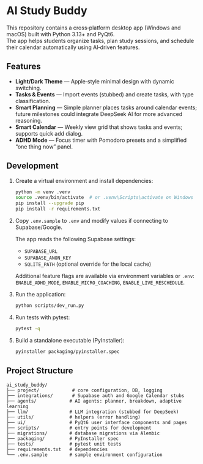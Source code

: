 # AI Study Buddy

This repository contains a cross‑platform desktop app (Windows and macOS) built with Python 3.13+ and PyQt6.  
The app helps students organize tasks, plan study sessions, and schedule their calendar automatically using AI‑driven features.  

## Features

- **Light/Dark Theme** — Apple‑style minimal design with dynamic switching.  
- **Tasks & Events** — Import events (stubbed) and create tasks, with type classification.  
- **Smart Planning** — Simple planner places tasks around calendar events; future milestones could integrate DeepSeek AI for more advanced reasoning.  
- **Smart Calendar** — Weekly view grid that shows tasks and events; supports quick add dialog.  
- **ADHD Mode** — Focus timer with Pomodoro presets and a simplified “one thing now” panel.  

## Development

1. Create a virtual environment and install dependencies:
   ```bash
   python -m venv .venv
   source .venv/bin/activate  # or .venv\Scripts\activate on Windows
   pip install --upgrade pip
   pip install -r requirements.txt
   ```

2. Copy `.env.sample` to `.env` and modify values if connecting to Supabase/Google.

   The app reads the following Supabase settings:
   - `SUPABASE_URL`
   - `SUPABASE_ANON_KEY`
   - `SQLITE_PATH` (optional override for the local cache)

   Additional feature flags are available via environment variables or `.env`:
   `ENABLE_ADHD_MODE`, `ENABLE_MICRO_COACHING`, `ENABLE_LIVE_RESCHEDULE`.

3. Run the application:
   ```bash
   python scripts/dev_run.py
   ```

4. Run tests with pytest:
   ```bash
   pytest -q
   ```

5. Build a standalone executable (PyInstaller):
   ```bash
   pyinstaller packaging/pyinstaller.spec
   ```

## Project Structure

```
ai_study_buddy/
├── project/            # core configuration, DB, logging
├── integrations/       # Supabase auth and Google Calendar stubs
├── agents/            # AI agents: planner, breakdown, adaptive learning
├── llm/               # LLM integration (stubbed for DeepSeek)
├── utils/             # helpers (error handling)
├── ui/                # PyQt6 user interface components and pages
├── scripts/           # entry points for development
├── migrations/        # database migrations via Alembic
├── packaging/         # PyInstaller spec
├── tests/             # pytest unit tests
├── requirements.txt   # dependencies
└── .env.sample        # sample environment configuration
```
